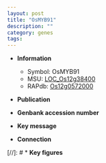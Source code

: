 ```yaml
---
layout: post
title: "OsMYB91"
description: ""
category: genes
tags: 
---
```


* **Information**  
    + Symbol: OsMYB91  
    + MSU: [LOC_Os12g38400](http://rice.uga.edu/cgi-bin/ORF_infopage.cgi?orf=LOC_Os12g38400)  
    + RAPdb: [Os12g0572000](http://rapdb.dna.affrc.go.jp/viewer/gbrowse_details/irgsp1?name=Os12g0572000)  

* **Publication**  

* **Genbank accession number**  

* **Key message**  

* **Connection**  

[//]: # * **Key figures**  


